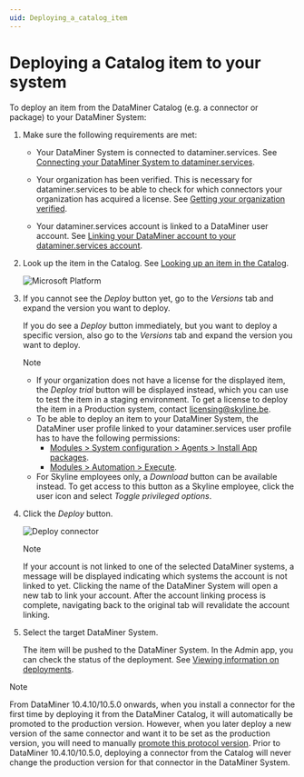 ```yaml
---
uid: Deploying_a_catalog_item
---
```


# Deploying a Catalog item to your system

To deploy an item from the DataMiner Catalog (e.g. a connector or package) to your DataMiner System:

1. Make sure the following requirements are met:

   - Your DataMiner System is connected to dataminer.services. See [Connecting your DataMiner System to dataminer.services](xref:Connecting_your_DataMiner_System_to_the_cloud).

   - Your organization has been verified. This is necessary for dataminer.services to be able to check for which connectors your organization has acquired a license. See [Getting your organization verified](xref:CloudConnectionVerification).

   - Your dataminer.services account is linked to a DataMiner user account. See [Linking your DataMiner account to your dataminer.services account](xref:Linking_your_DataMiner_and_DCP_account).

1. Look up the item in the Catalog. See [Looking up an item in the Catalog](xref:Looking_up_an_item_in_the_catalog).

   ![Microsoft Platform](~/user-guide/images/Catalog_Microsoft.png)

1. If you cannot see the *Deploy* button yet, go to the *Versions* tab and expand the version you want to deploy.

   If you do see a *Deploy* button immediately, but you want to deploy a specific version, also go to the *Versions* tab and expand the version you want to deploy.

   > [!NOTE]
   >
   > - If your organization does not have a license for the displayed item, the *Deploy trial* button will be displayed instead, which you can use to test the item in a staging environment. To get a license to deploy the item in a Production system, contact <licensing@skyline.be>.<!-- RN 39205 -->
   > - To be able to deploy an item to your DataMiner System, the DataMiner user profile linked to your dataminer.services user profile has to have the following permissions:
   >   - [Modules > System configuration > Agents > Install App packages](xref:DataMiner_user_permissions#modules--system-configuration--agents--install-app-packages).
   >   - [Modules > Automation > Execute](xref:DataMiner_user_permissions#modules--automation--execute).
   > - For Skyline employees only, a *Download* button can be available instead. To get access to this button as a Skyline employee, click the user icon and select *Toggle privileged options*.

1. Click the *Deploy* button.

   ![Deploy connector](~/user-guide/images/Catalog_Deploy_Account_Not_Linked.png)

    > [!NOTE]
    > If your account is not linked to one of the selected DataMiner systems, a message will be displayed indicating which systems the account is not linked to yet. Clicking the name of the DataMiner System will open a new tab to link your account. After the account linking process is complete, navigating back to the original tab will revalidate the account linking.

1. Select the target DataMiner System.

   The item will be pushed to the DataMiner System. In the Admin app, you can check the status of the deployment. See [Viewing information on deployments](xref:Viewing_info_on_deployments).

> [!NOTE]
> From DataMiner 10.4.10/10.5.0 onwards<!--RN 40291-->, when you install a connector for the first time by deploying it from the DataMiner Catalog, it will automatically be promoted to the production version. However, when you later deploy a new version of the same connector and want it to be set as the production version, you will need to manually [promote this protocol version](xref:Promoting_a_protocol_version_to_production_version). Prior to DataMiner 10.4.10/10.5.0, deploying a connector from the Catalog will never change the production version for that connector in the DataMiner System.
